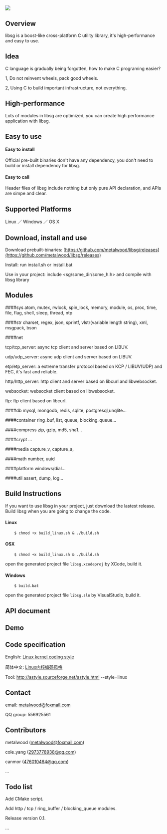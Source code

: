 # ![](logo.png)

## Overview

libsg is a boost-like cross-platform C utility library, it's high-performance and easy to use.

## Idea

C language is gradually being forgotten, how to make C programing easier?

1, Do not reinvent wheels, pack good wheels.

2, Using C to build important infrastructure, not everything.

## High-performance

Lots of modules in libsg are optimized, you can create high performance application with libsg.

## Easy to use

#### Easy to install

Official pre-built binaries don't have any dependency, you don't need to build or install dependency for libsg.

#### Easy to call

Header files of libsg include nothing but only pure API declaration, and APIs are simpe and clear.

## Supported Platforms

Linux ／ Windows ／ OS X

## Download, install and use

Download prebuilt-binaries: [https://github.com/metalwood/libsg/releases](https://github.com/metalwood/libsg/releases)

Install: run install.sh or install.bat

Use in your project: include \<sg/some_dir/some_h.h\> and compile with libsg library

## Modules

####sys
atom, mutex, rwlock, spin_lock, memory, module, os, proc, time, file, flag, shell, sleep, thread, ntp

####str
charset, regex, json, sprintf, vlstr(variable length string), xml, msgpack, bson

####net

tcp/tcp_server: async tcp client and server based on LIBUV.

udp/udp_server: async udp client and server based on LIBUV.

etp/etp_server: a extreme transfer protocol based on KCP / LIBUV(UDP) and FEC, it's fast and reliable.

http/http_server: http client and server based on libcurl and libwebsocket.

websocket: websocket client based on libwebsocket.

ftp: ftp client based on libcurl.

####db
mysql, mongodb, redis, sqlite, postgresql,unqlite...

####container
ring_buf, list, queue, blocking_queue...

####compress
zip, gzip, md5, sha1...

####crypt
...

####media
capture_v, capture_a, 

####math
number, uuid

####platform
windows/dial...

####util
assert, dump, log...

## Build Instructions

If you want to use libsg in your project, just download the lastest release. Build libsg when you are going to change the code.

#### Linux
        $ chmod +x build_linux.sh & ./build.sh

#### OSX
        $ chmod +x build_linux.sh & ./build.sh
open the generated project file `libsg.xcodeproj` by XCode, build it.

#### Windows
        $ build.bat
open the generated project file `libsg.sln` by VisualStudio, build it.

## API document

## Demo

## Code specification

English: [Linux kernel coding style](https://www.kernel.org/doc/Documentation/CodingStyle)

简体中文: [Linux内核编码风格](http://www.cnblogs.com/baochuan/archive/2013/04/08/3006615.html)

Tool: http://astyle.sourceforge.net/astyle.html --style=linux

## Contact

email: metalwood@foxmail.com

QQ group: 556925561

## Contributors
metalwood (metalwood@foxmail.com)

cole_yang (2973778938@qq.com)

canmor (476010464@qq.com)

...

## Todo list
Add CMake script.

Add http / tcp / ring_buffer / blocking_queue modules.

Release version 0.1.

...
